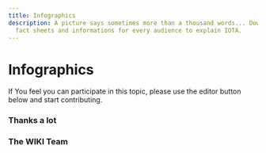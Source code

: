 ```yaml
---
title: Infographics
description: A picture says sometimes more than a thousand words... Downloadable
  fact sheets and informations for every audience to explain IOTA.
---
```


# Infographics


If You feel you can participate in this topic, please use the editor button below and start contributing.

### Thanks a lot

### The WIKI Team
